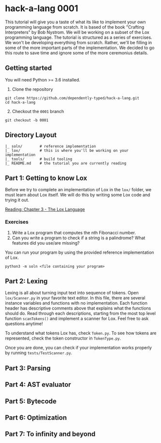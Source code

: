 # hack-a-lang 0001

This tutorial will give you a taste of what its like to implement your own
programming language from scratch. It is based of the book "Crafting
Interpreters" by Bob Nystrom. We will be working on a subset of the Lox
programming language. The tutorial is structured as a series of exercises. We
won't be developing everything from scratch. Rather, we'll be filling in some
of the more important parts of the implementation. We decided to go this route
to save time and ignore some of the more ceremonius details.

## Getting started

You will need Python >= 3.6 installed.

1. Clone the repository

```
git clone https://github.com/dependently-typed/hack-a-lang.git
cd hack-a-lang
```

2. Checkout the `0001` branch

```
git checkout -b 0001
```

## Directory Layout

```
|_ soln/        # reference implementation
|_ lox/         # this is where you'll be working on your implementation
|_ tools/       # build tooling
|_ README.md    # the tutorial you are currently reading
```

## Part 1: Getting to know Lox

Before we try to complete an implementation of Lox in the `lox/` folder, we
must learn about Lox itself. We will do this by writing some Lox code and
trying it out.

[Reading: Chapter 3 - The Lox Language](https://craftinginterpreters.com/the-lox-language.html)

### Exercises

1. Write a Lox program that computes the nth Fibonacci number.
2. Can you write a program to check if a string is a palindrome? What features did you use/are missing?

You can run your program by using the provided reference implementation of Lox.

```
python3 -m soln <file containing your program>
```

## Part 2: Lexing
Lexing is all about turning input text into sequence of tokens. Open `lox/Scanner.py` in your favorite text editor. In this file, there are several instance variables and functions with no implementation. Each function header has descriptive comments above that explains what the functions should do. Read through each descriptions, starting from the most top level function `scanTokens()` and implement a scanner for Lox. Feel free to ask questions anytime!

To understand what tokens Lox has, check `Token.py`. To see how tokens are represented, check the token constructor in `TokenType.py`.

Once you are done, you can check if your implementation works properly by running `tests/TestScanner.py`. 
## Part 3: Parsing

## Part 4: AST evaluator

## Part 5: Bytecode

## Part 6: Optimization

## Part 7: To infinity and beyond


